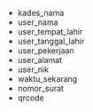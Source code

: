 - kades_nama
- user_nama
- user_tempat_lahir
- user_tanggal_lahir
- user_pekerjaan
- user_alamat
- user_nik
- waktu_sekarang
- nomor_surat
- qrcode
